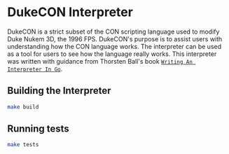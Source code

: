 # DukeCON Interpreter
DukeCON is a strict subset of the CON scripting language used to modify Duke Nukem 3D, the 1996 FPS.
DukeCON's purpose is to assist users with understanding how the CON language works.
The interpreter can be used as a tool for users to see how the language really works.
This interpreter was written with guidance from Thorsten Ball's book [`Writing An Interpreter In Go`](https://interpreterbook.com/).

## Building the Interpreter
```bash
make build
```

## Running tests
```bash
make tests
```
